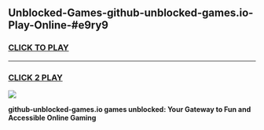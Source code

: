 
## Unblocked-Games-github-unblocked-games.io-Play-Online-#e9ry9
<h3>
<a href="https://premium.freeplayer.one?title=github-unblocked-games.io&ref=27F">CLICK TO PLAY</a></h3>
<hr>

<h3>
<a href="https://premium.freeplayer.one?title=github-unblocked-games.io&ref=27F">CLICK 2 PLAY</a>
  
</h3>

<a href="https://premium.freeplayer.one?title=github-unblocked-games.io&ref=27F"><img src="https://clearcache.store/games.png"></a>


**github-unblocked-games.io games unblocked: Your Gateway to Fun and Accessible Online Gaming**
